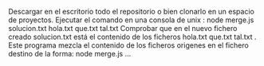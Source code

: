 Descargar en el escritorio todo el repositorio o bien clonarlo en un espacio de proyectos.
Ejecutar el comando en una consola de unix : node merge.js solucion.txt hola.txt que.txt tal.txt
Comprobar que en el nuevo fichero creado solucion.txt está el contenido de los ficheros hola.txt que.txt tal.txt .
Este programa mezcla el contenido de los ficheros origenes en el fichero destino de la forma:
	node merge.js <destino> <f1> <f2> ... <fn>
